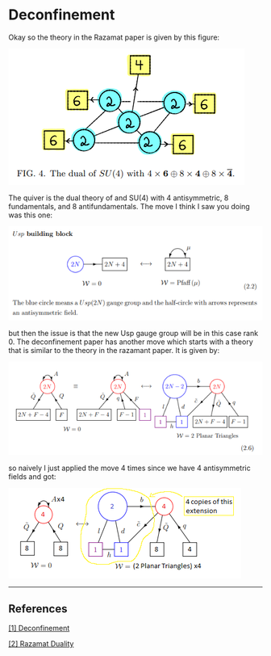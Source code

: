 # Deconfinement

Okay so the theory in the Razamat paper is given by this figure:

<img src="./razdual.png" class="center">

The quiver is the dual theory of and SU(4) with 4 antisymmetric, 8 fundamentals, and 8 antifundamentals. The move I think I saw you doing was this one:

<img src="./Uspex.png" class="center">

but then the issue is that the new Usp gauge group will be in this case rank 0. The deconfinement paper has another move which starts with a theory that is similar to the theory in the razamant paper. It is given by:

<img src="./decmove1.png" class="center">

so naively I just applied the move 4 times since we have 4 antisymmetric fields and got:

<img src="./results2.png" class="center">

----
## References ##
[[1] Deconfinement](https://arxiv.org/pdf/2201.11049.pdf)

[[2] Razamat Duality](https://arxiv.org/pdf/1906.05088.pdf)
